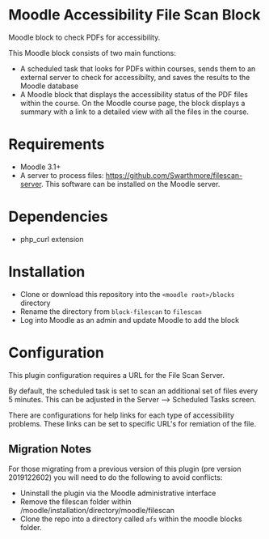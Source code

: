 # Moodle Accessibility File Scan Block

Moodle block to check PDFs for accessibility.

This Moodle block consists of two main functions:

- A scheduled task that looks for PDFs within courses, sends them to an external server to check for accessibilty, and saves the results to the Moodle database
- A Moodle block that displays the accessibility status of the PDF files within the course. On the Moodle course page, the block displays a summary with a link to a detailed view with all the files in the course.

# Requirements

- Moodle 3.1+
- A server to process files: https://github.com/Swarthmore/filescan-server. This software can be installed on the Moodle server.

# Dependencies

- php_curl extension

# Installation

- Clone or download this repository into the `<moodle root>/blocks` directory
- Rename the directory from `block-filescan` to `filescan`
- Log into Moodle as an admin and update Moodle to add the block

# Configuration

This plugin configuration requires a URL for the File Scan Server.

By default, the scheduled task is set to scan an additional set of files every 5 minutes. This can be adjusted in the Server --> Scheduled Tasks screen.

There are configurations for help links for each type of accessibility problems. These links can be set to specific URL's for remiation of the file.

## Migration Notes

For those migrating from a previous version of this plugin (pre version 2019122602) you will need to do the following to avoid conflicts:

- Uninstall the plugin via the Moodle administrative interface
- Remove the filescan folder within /moodle/installation/directory/moodle/filescan
- Clone the repo into a directory called `afs` within the moodle blocks folder.
